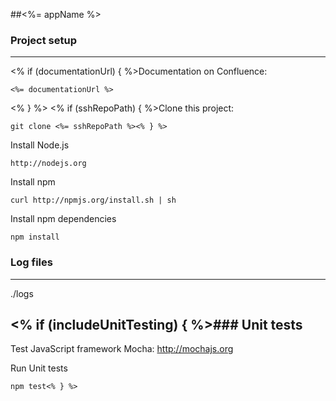 ##<%= appName %>

### Project setup
---
<% if (documentationUrl) { %>Documentation on Confluence:

    <%= documentationUrl %>
<% } %>
<% if (sshRepoPath) { %>Clone this project:

    git clone <%= sshRepoPath %><% } %>

Install Node.js

    http://nodejs.org

Install npm

    curl http://npmjs.org/install.sh | sh

Install npm dependencies

    npm install

### Log files
---

./logs

<% if (includeUnitTesting) { %>### Unit tests
---
Test JavaScript framework Mocha: http://mochajs.org

Run Unit tests

    npm test<% } %>
